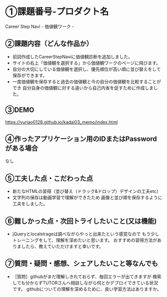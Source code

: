 # ①課題番号-プロダクト名

Career Step Navi - 価値観ワーク -

## ②課題内容（どんな作品か）

- 前回作成したCareerStepNaviに価値観診断を追加しました。
- サイトの右上「価値観を選択する」から価値観ワークのページに飛びます。
- 自分の大切にしている価値観を選択し、優先順位が高い順に並び替えをして保存ができます。
- 一度価値観を保存すると過去の価値観と今の自分の価値観を比較することができ
  自分自身の価値観に対する違いから自己内省を促すために作成しました。

## ③DEMO

https://yuriao0128.github.io/kadai03_memo/index.html

## ④作ったアプリケーション用のIDまたはPasswordがある場合

なし

## ⑤工夫した点・こだわった点

- 新たなHTMLの習得（並び替え（ドラック&ドロップ）デザインの工夫etc）
- 文字列の保存は動画学習で理解ができたため
  画像と並び順を保存するように工夫をしました。

## ⑥難しかった点・次回トライしたいこと(又は機能)

- jQueryとlocalstrageは調べながらやっと出来たという感覚なので
  もう少しトレーニングをして、理解を深めたいと思います。
  おすすめの習得方法がありましたら、教えていただけますと幸いです。
  

## ⑦質問・疑問・感想、シェアしたいこと等なんでも

- ［質問］githubがまだ理解しきれておらず、毎回エラーが出てきますが
  検索しても分からずTUTORさんへ相談しながら何とかデプロイできている状況です。
  githubについての理解を深めるために、良い学習方法はありますか。


